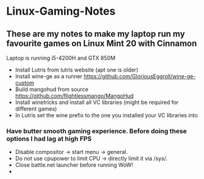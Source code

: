 # Linux-Gaming-Notes

## These are my notes to make my laptop run my favourite games on Linux Mint 20 with Cinnamon
Laptop is running i5-4200H and GTX 850M

* Install Lutris from lutris website (apt one is older)
* Install wine-ge as a runner https://github.com/GloriousEggroll/wine-ge-custom
* Build mangohud from source https://github.com/flightlessmango/MangoHud
* Install winetricks and install all VC libraries (might be required for different games)
* In Lutris set the wine prefix to the one you installed your VC libraries into

### Have butter smooth gaming experience. Before doing these options I had lag at high FPS
* Disable compositor -> start menu -> general.
* Do not use cpupower to limit CPU -> directly limit it via /sys/. 
* Close battle.net launcher before running WoW!
* 
